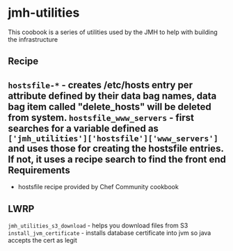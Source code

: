 # jmh-utilities

This coobook is a series of utilities used by the JMH to help with building the infrastructure

## Recipe
`hostsfile-*` - creates /etc/hosts entry per attribute defined by their data bag names, data bag item called "delete_hosts" will be deleted from system.
`hostsfile_www_servers` - first searches for a variable defined as `['jmh_utilities']['hostsfile']['www_servers']` and uses those for creating the hostsfile entries. If not, it uses a recipe search to find the front end
Requirements 
------------
- hostsfile recipe provided by Chef Community cookbook

## LWRP
`jmh_utilities_s3_download` - helps you download files from S3
`install_jvm_certificate` - installs database certificate into jvm so java accepts the cert as legit




